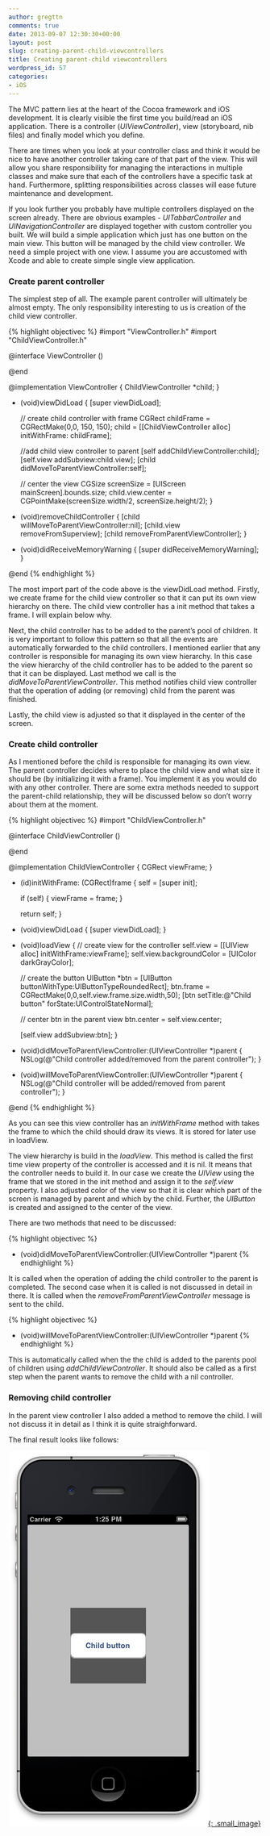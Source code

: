 ```yaml
---
author: gregttn
comments: true
date: 2013-09-07 12:30:30+00:00
layout: post
slug: creating-parent-child-viewcontrollers
title: Creating parent-child viewcontrollers
wordpress_id: 57
categories:
- iOS
---
```


The MVC pattern lies at the heart of the Cocoa framework and iOS development. It is clearly visible the first time you build/read an iOS application. There is a controller (_UIViewController_), view (storyboard, nib files) and finally model which you define.

There are times when you look at your controller class and think it would be nice to have another controller taking care of that part of the view. This will allow you share responsibility for managing the interactions in multiple classes and make sure that each of the controllers have a specific task at hand. Furthermore, splitting responsibilities across classes will ease future maintenance and development.

If you look further you probably have multiple controllers displayed on the screen already. There are obvious examples - _UITabbarController_ and _UINavigationController_ are displayed together with custom controller you built.
We will build a simple application which just has one button on the main view. This button will be managed by the child view controller.
We need a simple project with one view. I assume you are accustomed with Xcode and able to create simple single view application.

### Create parent controller

The simplest step of all. The example parent controller will ultimately be almost empty. The only responsibility interesting to us is creation of the child view controller.

{% highlight objectivec %}
#import "ViewController.h"
#import "ChildViewController.h"
 
@interface ViewController ()
 
@end
 
@implementation ViewController {
    ChildViewController *child;
}
 
- (void)viewDidLoad
{
    [super viewDidLoad];
    
    // create  child controller with frame
    CGRect childFrame = CGRectMake(0,0, 150, 150);
    child = [[ChildViewController alloc] initWithFrame: childFrame];
 
    //add child view controller to parent
    [self addChildViewController:child];
    [self.view addSubview:child.view];
    [child didMoveToParentViewController:self];
    
    // center the view
    CGSize screenSize = [UIScreen mainScreen].bounds.size;
    child.view.center = CGPointMake(screenSize.width/2, screenSize.height/2);
}
 
- (void)removeChildController {
    [child willMoveToParentViewController:nil];
    [child.view removeFromSuperview];
    [child removeFromParentViewController];
}
 
- (void)didReceiveMemoryWarning
{
    [super didReceiveMemoryWarning];
}
 
@end
{% endhighlight %}


The most import part of the code above is the viewDidLoad method. Firstly, we create frame for the child view controller so that it can put its own view hierarchy on there. The child view controller has a init method that takes a frame. I will explain below why.

Next, the child controller has to be added to the parent’s pool of children. It is very important to follow this pattern so that all the events are automatically forwarded to the child controllers. I mentioned earlier that any controller is responsible for managing its own view hierarchy. In this case the view hierarchy of the child controller has to be added to the parent so that it can be displayed. Last method we call is the _didMoveToParentViewController_. This method notifies child view controller that the operation of adding (or removing) child from the parent was finished.

Lastly, the child view is adjusted so that it displayed in the center of the screen.

### Create child controller

As I mentioned before the child is responsible for managing its own view. The parent controller decides where to place the child view and what size it should be (by initializing it with a frame). You implement it as you would do with any other controller. There are some extra methods needed to support the parent-child relationship, they will be discussed below so don’t worry about them at the moment.

{% highlight objectivec %}
#import "ChildViewController.h"
 
@interface ChildViewController ()
 
@end
 
@implementation ChildViewController {
    CGRect viewFrame;
}
 
- (id)initWithFrame: (CGRect)frame {
    self = [super init];
    
    if (self) {
        viewFrame = frame;
    }
    
    return self;
}
 
- (void)viewDidLoad
{
    [super viewDidLoad];
}
 
- (void)loadView {
    // create view for the controller
    self.view = [[UIView alloc] initWithFrame:viewFrame];
    self.view.backgroundColor = [UIColor darkGrayColor];
    
    // create the button
    UIButton *btn = [UIButton buttonWithType:UIButtonTypeRoundedRect];
    btn.frame = CGRectMake(0,0,self.view.frame.size.width,50);
    [btn setTitle:@"Child button" forState:UIControlStateNormal];
 
    // center btn in the parent view
    btn.center = self.view.center;
    
    [self.view addSubview:btn];
}
 
- (void)didMoveToParentViewController:(UIViewController *)parent {
    NSLog(@"Child controller added/removed from the parent controller");
}
 
- (void)willMoveToParentViewController:(UIViewController *)parent {
    NSLog(@"Child controller will be added/removed from parent controller");
}
 
@end
{% endhighlight %}

As you can see this view controller has an _initWithFrame_ method with takes the frame to which the child should draw its views. It is stored for later use in loadView.

The view hierarchy is build in the _loadView_. This method is called the first time view property of the controller is accessed and it is nil. It means that the controller needs to build it. In our case we create the _UIView_ using the frame that we stored in the init method and assign it to the _self.view_ property. I also adjusted color of the view so that it is clear which part of the screen is managed by parent and which by the child. Further, the _UIButton_ is created and assigned to the center of the view.

There are two methods that need to be discussed:

{% highlight objectivec %}
- (void)didMoveToParentViewController:(UIViewController *)parent
{% endhighlight %}

It is called when the operation of adding the child controller to the parent is completed. The second case when it is called is not discussed in detail in there. It is called when the _removeFromParentViewController_ message is sent to the child.

{% highlight objectivec %}
- (void)willMoveToParentViewController:(UIViewController *)parent
{% endhighlight %}

This is automatically called when the the child is added to the parents pool of children using _addChildViewController_.
It should also be called as a first step when the parent wants to remove the child with a nil controller.

### Removing child controller
In the parent view controller I also added a method to remove the child. I will not discuss it in detail as I think it is quite straighforward.

The final result looks like follows:


[![](/assets/images/2013/09/Screen-Shot-2013-09-07-at-13.25.54.png){: .small_image}](/assets/images/2013/09/Screen-Shot-2013-09-07-at-13.25.54.png)
